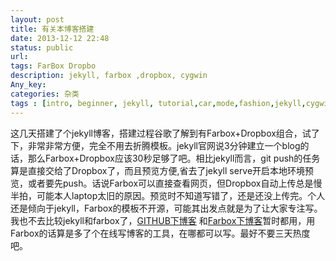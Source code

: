 ```yaml
---
layout: post
title: 有关本博客搭建
date: 2013-12-12 22:48
status: public
url:
tags: FarBox Dropbo
description: jekyll, farbox ,dropbox, cygwin
Any_key:
categories: 杂类
tags : [intro, beginner, jekyll, tutorial,car,mode,fashion,jekyll,cygwin,matlab,c++,python,ruby,git,github,cygwin,cat,pig,dog,fish,flower,tree]
---
```


这几天搭建了个jekyll博客，搭建过程谷歌了解到有Farbox+Dropbox组合，试了下，非常非常方便，完全不用去折腾模板。jekyll官网说3分钟建立一个blog的话，那么Farbox+Dropbox应该30秒足够了吧。相比jekyll而言，git push的任务算是直接交给了Dropbox了，而且预览方便,省去了jekyll serve开启本地环境预览，或者要先push。话说Farbox可以直接查看网页，但Dropbox自动上传总是慢半拍，可能本人laptop太旧的原因。预览时不知道写错了，还是还没上传完。个人还是倾向于jekyll，Farbox的模板不开源，可能其出发点就是为了让大家专注写。我也不去比较jekyll和farbox了，[GITHUB下博客](http://wzjwzj.github.io/) 和[Farbox下博客](http://wzjwzj.farbox.com/)暂时都用，用Farbox的话算是多了个在线写博客的工具，在哪都可以写。最好不要三天热度吧。
